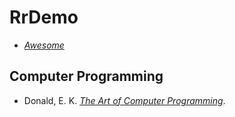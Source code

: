 # RrDemo
- [*Awesome*](http://awesome.re/)

## Computer Programming
- Donald, E. K. [*The Art of Computer Programming*](http://www-cs-staff.stanford.edu/~knuth/taocp.html).
